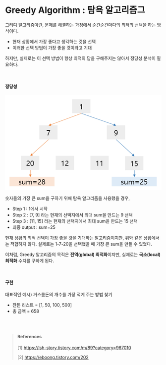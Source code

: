 # Greedy Algorithm : 탐욕 알고리즘그

그리디 알고리즘이란, 문제를 해결하는 과정에서 순간순간마다의 최적의 선택을 하는 방식이다.

* 현재 상황에서 가장 좋다고 생각하는 것을 선택
* 이러한 선택 방법이 가장 좋을 것이라고 기대

하지만, 실제로는 이 선택 방법이 항상 최적의 답을 구해주지는 않아서 정당성 분석이 필요하다.

<br>

#### 정당성

![figure8](./img/figure8.png)

숫자들의 가장 큰 sum을 구하기 위해 탐욕 알고리즘을 사용했을 경우,

* Step 1 : 1에서 시작
* Step 2 : [7, 9] 라는 현재의 선택지에서 최대 sum을 만드는 9 선택
* Step 3 : [11, 15] 라는 현재의 선택지에서 최대 sum을 만드는 15 선택
* 최종 output : sum=25

현재 상황의 최적 선택이 가장 좋을 것을 기대하는 알고리즘이지만, 위와 같은 상황에서는 적합하지 않다. 실제로는 1-7-20을 선택했을 때 가장 큰 sum을 만들 수 있었다.

이처럼, Greedy 알고리즘의 목적은 **전역(global) 최적화**이지만, 실제로는 **국소(local) 최적화** 수치를 구하게 된다.



<br>

#### 구현

대표적인 예시) 거스름돈의 개수를 가장 적게 주는 방법 찾기

* 잔돈 리스트 = [1, 50, 100, 500]
* 총 금액 = 658

~~~python

~~~



<br>

> #### References
>
> [1] https://lsh-story.tistory.com/m/89?category=967010
>
> [2] https://eboong.tistory.com/202

